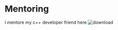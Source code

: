 # Mentoring
I mentore my c++ developer friend here
![download](https://user-images.githubusercontent.com/87321166/235368079-e1034361-e61c-45c8-ba9a-628c6053e6c2.png)
